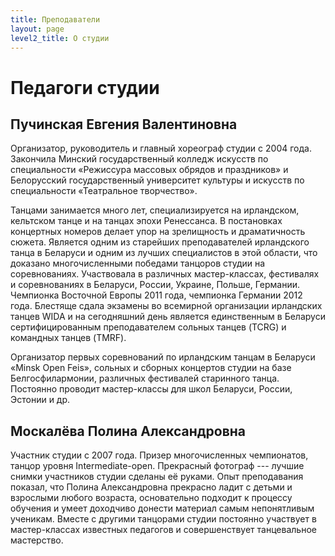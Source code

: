 ```yaml
---
title: Преподаватели
layout: page
level2_title: О студии
---
```


# Педагоги студии

## Пучинская Евгения Валентиновна

Организатор, руководитель и главный хореограф студии с 2004 года.
Закончила Минский государственный колледж искусств по специальности
&laquo;Режиссура массовых обрядов и праздников&raquo; и Белорусский
государственный университет культуры и искусств по специальности
&laquo;Театральное творчество&raquo;.

Танцами занимается много лет, специализируется на ирландском,
кельтском танце и на танцах эпохи Ренессанса. В постановках концертных
номеров делает упор на зрелищность и драматичность сюжета.
Является одним из старейших преподавателей ирландского танца в
Беларуси и одним из лучших специалистов в этой области, что доказано
многочисленными победами танцоров студии на соревнованиях.
Участвовала в различных мастер-классах, фестивалях и соревнованиях в
Беларуси, России, Украине, Польше, Германии.
Чемпионка Восточной Европы 2011 года, чемпионка Германии 2012 года.
Блестяще сдала экзамены во всемирной организации ирландских танцев
WIDA и на сегодняшний день является единственным в Беларуси
сертифицированным преподавателем сольных танцев (TCRG) и командных
танцев (TMRF).

Организатор первых соревнований по ирландским танцам в Беларуси &laquo;Minsk
Open Feis&raquo;, сольных и сборных концертов студии на базе
Белгосфилармонии, различных фестивалей старинного танца. Постоянно
проводит мастер-классы для школ Беларуси, России, Эстонии и др.

## Москалёва Полина Александровна

Участник студии с 2007 года. Призер многочисленных чемпионатов, танцор
уровня Intermediate-open. Прекрасный фотограф&nbsp;--- лучшие снимки
участников студии сделаны её руками. Опыт преподавания показал, что
Полина Александровна прекрасно ладит с детьми и взрослыми любого
возраста, основательно подходит к процессу обучения и умеет
доходчиво донести материал самым непонятливым ученикам. Вместе с
другими танцорами студии постоянно участвует в мастер-классах
известных педагогов и совершенствует танцевальное мастерство.
